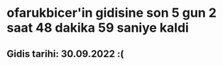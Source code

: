 # ofarukbicer'in gidisine son 5 gun 2 saat 48 dakika 59 saniye kaldi

## Gidis tarihi: 30.09.2022 :(